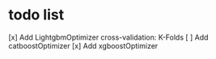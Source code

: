 # todo list

[x] Add LightgbmOptimizer cross-validation: K-Folds
[ ] Add catboostOptimizer
[x] Add xgboostOptimizer
